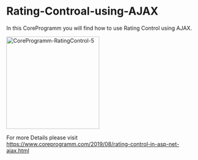 # Rating-Controal-using-AJAX
In this CoreProgramm you will find how to use Rating Control using AJAX.


<img width="243" alt="CoreProgramm-RatingControl-5" src="https://user-images.githubusercontent.com/53593343/63375812-1a9f1280-c3aa-11e9-800c-64e4a723a4ee.png">

For more Details please visit
https://www.coreprogramm.com/2019/08/rating-control-in-asp-net-ajax.html
